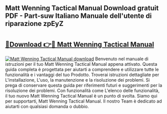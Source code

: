 ## Matt Wenning Tactical Manual Download gratuit PDF - Part-suw Italiano Manuale dell'utente di riparazione zpEyZ

# <h2><a href="http://dfblr86.blite.top/?on=Matt+Wenning+Tactical+Manual">🔗Download 👉🔴 Matt Wenning Tactical Manual</a></h2>

[![Matt Wenning Tactical Manual download](https://i.imgur.com/lujVjoI.png)](http://dfblr86.blite.top/?on=Matt+Wenning+Tactical+Manual)
Benvenuto nel manuale di istruzioni per il tuo Matt Wenning Tactical Manual appena attivato. Questa guida completa è progettata per aiutarti a comprendere e utilizzare tutte le funzionalità e i vantaggi del tuo Prodotto. Troverai istruzioni dettagliate per L'installazione, L'uso, la manutenzione e la risoluzione dei problemi. Si prega di conservare questa guida per riferimenti futuri e suggerimenti per la risoluzione dei problemi. Con funzionalità come L'elenco delle funzionalità, il tuo nuovo Matt Wenning Tactical Manual è un punto di svolta. Siamo qui per supportarti, Matt Wenning Tactical Manual. Il nostro Team è dedicato ad aiutarti con qualsiasi domanda o dubbio.
